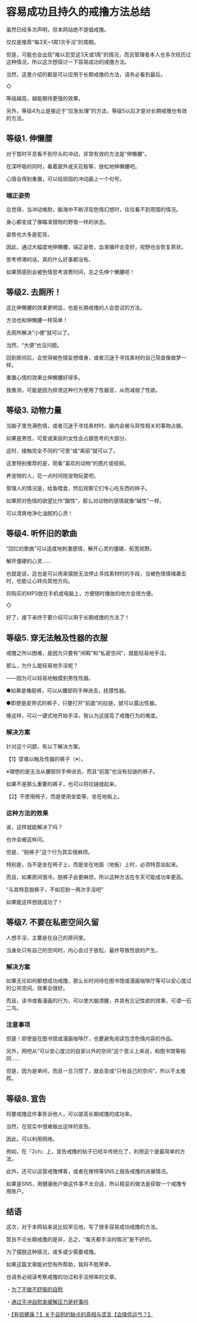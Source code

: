 # 容易成功且持久的戒撸方法总结 [​](#容易成功且持久的戒撸方法总结)

虽然已经多次声明，但本网站绝不提倡戒撸。

仅仅是推荐“每3天~1周1次手淫”的周期。

但是，可能也会出现“难以忍受这3天或1周”的情况，而且管理者本人也多次经历过这种情况，所以这次想探讨一下容易成功的戒撸方法。

当然，这里介绍的都是可以应用于长期戒撸的方法，请务必看到最后。

◇

等级越高，越能期待更强的效果。

另外，等级4为止是接近于“应急处理”的方法，等级5以后才是对长期戒撸也有效的方法。

## 等级1. 伸懒腰 [​](#等级1-伸懒腰)

对于暂时平息看不到尽头的冲动，非常有效的方法是“伸懒腰”。

在深呼吸的同时，看着窗外或天花板等，放松地伸懒腰吧。

心情会得到重置，可以给顽固的冲动画上一个句号。

### 端正姿势 [​](#端正姿势)

总觉得，当冲动难耐，脑海中不断浮现色情幻想时，往往看不到周围的情况。

身心都变成了像瞄准猎物的野兽一样的状态。

姿势也大多是驼背。

因此，通过大幅度地伸懒腰，端正姿势，血液循环会变好，视野也会恢复原状。

思考停滞的话，真的什么好事都没有。

如果预感到会被色情思考浪费时间，总之先伸个懒腰吧！

## 等级2. 去厕所！ [​](#等级2-去厕所)

这比伸懒腰的效果更明显，也是长期戒撸的人会尝试的方法。

方法也和伸懒腰一样简单！

去厕所解决“小便”就可以了。

当然，“大便”也没问题。

回到房间后，会觉得被色情妄想缠身，或者沉迷于寻找素材的自己简直像做梦一样。

重置心情的效果比伸懒腰好得多。

我推测，可能是因为排泄这种行为使用了性器官，从而减弱了性欲。

## 等级3. 动物力量 [​](#等级3-动物力量)

当脑子里充满色情，或者沉迷于寻找素材时，脑内会被与异性相关的事物占据。

如果是男性，可爱或美丽的女性会占据思考的大部分。

这时，接触完全不同的“可爱”或“美丽”就可以了。

这里特别推荐的是，观看“喜欢的动物”的图片或视频。

养宠物的人，花一点时间陪宠物玩耍吧。

管理人的情况是，给鱼喂食，然后观察它们专心吃东西的样子。

如果把对色情的欲望比作“酸性”，那么对动物的感情就像“碱性”一样。

可以清爽地净化油腻的心灵！

## 等级4. 听怀旧的歌曲 [​](#等级4-听怀旧的歌曲)

“回忆的歌曲”可以适度地刺激感情，解开心灵的僵硬，拓宽视野。

解开僵硬的心灵……

也就是说，这也是可以用来摆脱无法停止寻找素材时的手段，当被色情情绪袭击时，也能让心转向其他方向。

将购买的MP3放在手机或电脑上，方便随时播放的地方会很方便。

◇

好了，接下来终于要介绍可以用于长期戒撸的方法了！

## 等级5. 穿无法触及性器的衣服 [​](#等级5-穿无法触及性器的衣服)

戒撸之所以困难，是因为只要有“闲暇”和“私密空间”，就能轻易地手淫。

那么，为什么能轻易地手淫呢？

——因为可以轻易地触摸到男性性器。

●如果是橡胶裤，可以从腰部将手伸进去，抚摸性器。

●即使是皮带式的裤子，只要打开“前面”的拉链，就可以露出性器。

像这样，可以一键式地开始手淫，我认为这提高了戒撸行为的难度。

### 解决方案 [​](#解决方案)

针对这个问题，有以下解决方案。

【1】穿难以触及性器的裤子（※）。

※理想的是无法从腰部将手伸进去，而且“前面”也没有拉链的裤子。

如果不是那么重要的裤子，也可以将拉链缝起来。

【2】不使用椅子，而是使用坐垫等，坐在地板上。

### 这种方法的效果 [​](#这种方法的效果)

诶，这样就能解决了吗？

也许会被这样问。

但是，“脱裤子”这个行为其实很麻烦。

特别是，当不是坐在椅子上，而是坐在地面（地板）上时，必须特意站起来。

而且，如果房间很冷，脱裤子会更麻烦，所以这种方法在冬天可能成功率更高。

“与其特意脱裤子，不如忍耐一两次手淫吧”

如果能这样想就成功了！

## 等级7. 不要在私密空间久留 [​](#等级7-不要在私密空间久留)

人想手淫，主要是在自己的房间里。

当身处只有自己的空间时，内心会过于放松，最终导致性欲的产生。

### 解决方案 [​](#解决方案-1)

如果无论如何都想成功戒撸，那么长时间待在图书馆或漫画咖啡厅等可以安心度过的公共空间，效果会很好。

而且，读书或看漫画的行为，可以使大脑清醒，并具有忘记性欲的效果，可谓一石二鸟。

### 注意事项 [​](#注意事项)

但是！即使是在图书馆或漫画咖啡厅，也要避免阅读包含色情内容的作品。

另外，网吧从“可以安心度过的自家以外的空间”这个意义上来说，和图书馆等相同……

但是，因为是单间，而且一旦习惯了，就会变成“只有自己的空间”，所以不太推荐。

## 等级8. 宣告 [​](#等级8-宣告)

将要戒撸这件事告诉他人，可以提高长期戒撸的成功率。

当然，在现实中很难做出这样的宣告。

因此，可以利用网络。

例如，在『2ch』上，宣告戒撸的帖子已经半传统化了，利用这个是最简单的方法。

此外，还可以运营戒撸博客，或者在推特等SNS上报告戒撸的进展情况。

如果是SNS，用健康账户做这件事不太合适，所以稳妥的做法是获取一个戒撸专用账户。

## 结语 [​](#结语)

这次，对于本网站来说比较罕见地，写了很多容易成功戒撸的方法。

暂且不论长期戒撸的是非，总之，“每天都手淫的情况”是不好的。

为了摆脱这种情况，或多或少需要戒撸。

如果这篇文章能对您有所帮助，我将不胜荣幸。

也请务必阅读考察戒撸的功过和手淫频率的文章。

・[为了不做不舒服的自慰](/h-life/onanie-a/kaikan-imaichi.html)

・[通过手冲自慰来缓解压力是好事吗](/h-life/onanie-a/stress-onanie.html)

・[【有损健康？】关于自慰的缺点的真相与谎言【会降低运气？】](/h-life/onanie-a/demerit.html)